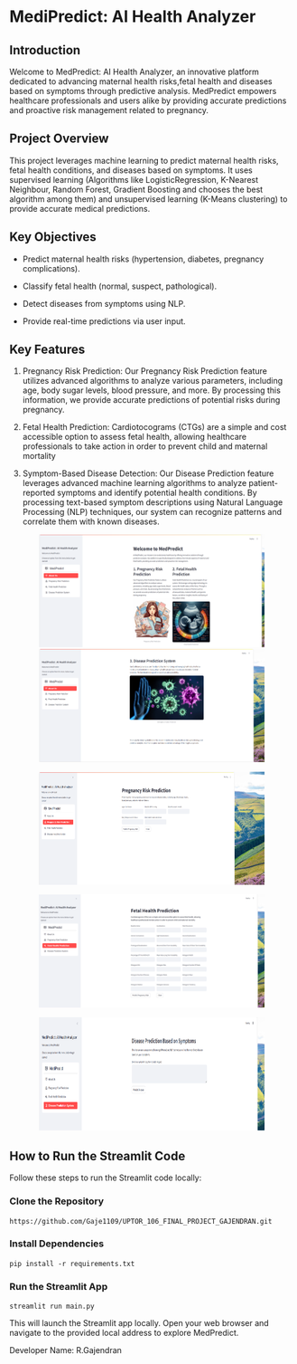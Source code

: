 # **MediPredict: AI Health Analyzer**

## **Introduction**

Welcome to MedPredict: AI Health Analyzer, an innovative platform dedicated to advancing maternal health risks,fetal health and diseases based on symptoms through predictive analysis. MedPredict empowers healthcare professionals and users alike by providing accurate predictions and proactive risk management related to pregnancy.

## **Project Overview**

This project leverages machine learning to predict maternal health risks, fetal health conditions, and diseases based on symptoms. It uses supervised learning (Algorithms like LogisticRegression, K-Nearest Neighbour, Random Forest, Gradient Boosting and chooses the best algorithm among them) and unsupervised learning (K-Means clustering) to provide accurate medical predictions.


## **Key Objectives**

* Predict maternal health risks (hypertension, diabetes, pregnancy complications).

* Classify fetal health (normal, suspect, pathological).

* Detect diseases from symptoms using NLP.

* Provide real-time predictions via user input.

## **Key Features**

1. Pregnancy Risk Prediction: Our Pregnancy Risk Prediction feature utilizes advanced algorithms to analyze various parameters, including age, body sugar levels, blood pressure, and more. By processing this information, we provide accurate predictions of potential risks during pregnancy.


2. Fetal Health Prediction: Cardiotocograms (CTGs) are a simple and cost accessible option to assess fetal health, allowing healthcare professionals to take action in order to prevent child and maternal mortality


3. Symptom-Based Disease Detection: 
Our Disease Prediction feature leverages advanced machine learning algorithms to analyze patient-reported symptoms and identify potential health conditions. By processing text-based symptom descriptions using Natural Language Processing (NLP) techniques, our system can recognize patterns and correlate them with known diseases.

<p align="center">
    <img src="Graphic_images/homescreen_1.png" alt="Homescreen1" width="400" height  = "200"/> 
    <img src="Graphic_images/homescreen_2.png" alt="Homescreen2" width="400" height  = "200"/>
</p>
<p align="center">
    <img src="Graphic_images/pregnancy_screen.png" alt="About us" width="400" height  = "200"/>
</p>

<p align="center">
    <img src="Graphic_images/fetal_screen.png" alt="About us" width="400" height  = "200"/>
</p>
<p align="center">
    <img src="Graphic_images/diseases_screen.png" alt="Disease Prediction System" width="400" height  = "200"/>

</p>


## **How to Run the Streamlit Code**

Follow these steps to run the Streamlit code locally:

### Clone the Repository

```
https://github.com/Gaje1109/UPTOR_106_FINAL_PROJECT_GAJENDRAN.git
```
### Install Dependencies

 ```
pip install -r requirements.txt
 ```

 ### Run the Streamlit App
 ```
streamlit run main.py
```
This will launch the Streamlit app locally. Open your web browser and navigate to the provided local address to explore MedPredict.


Developer Name: R.Gajendran

